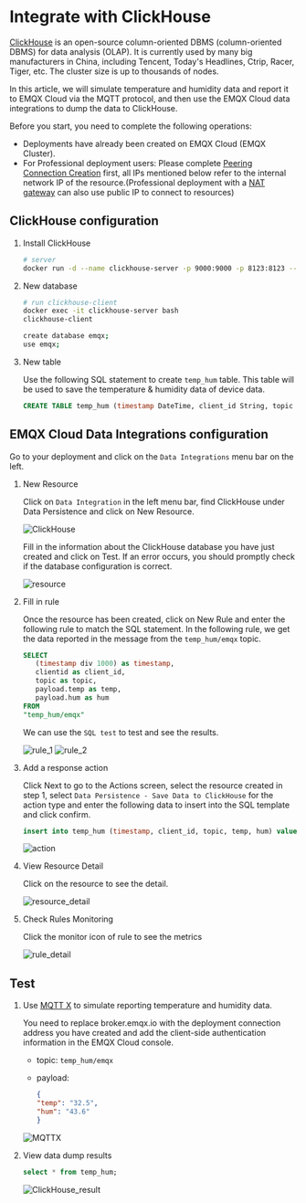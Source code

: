 # Integrate with ClickHouse

[ClickHouse](https://clickhouse.com/docs/en/) is an open-source column-oriented DBMS (column-oriented DBMS) for data analysis (OLAP). It is currently used by many big manufacturers in China, including Tencent, Today's Headlines, Ctrip, Racer, Tiger, etc. The cluster size is up to thousands of nodes.

In this article, we will simulate temperature and humidity data and report it to EMQX Cloud via the MQTT protocol, and then use the EMQX Cloud data integrations to dump the data to ClickHouse.

Before you start, you need to complete the following operations:

- Deployments have already been created on EMQX Cloud (EMQX Cluster).
- For Professional deployment users: Please complete [Peering Connection Creation](../deployments/vpc_peering.md) first, all IPs mentioned below refer to the internal network IP of the resource.(Professional deployment with a [NAT gateway](../vas/nat-gateway.md) can also use public IP to connect to resources)

## ClickHouse configuration

1. Install ClickHouse

   ```bash
   # server
   docker run -d --name clickhouse-server -p 9000:9000 -p 8123:8123 --ulimit nofile=262144:262144 -v=/opt/clickhouse:/var/lib/clickhouse yandex/clickhouse-server
   ```

2. New database

   ```bash
   # run clickhouse-client 
   docker exec -it clickhouse-server bash
   clickhouse-client
   
   create database emqx;
   use emqx;
   ```

3. New table

   Use the following SQL statement to create `temp_hum` table. This table will be used to save the temperature & humidity data of device data.

   ```sql
   CREATE TABLE temp_hum (timestamp DateTime, client_id String, topic String, temp Float32, hum Float32) ENGINE = MergeTree() PARTITION BY toYYYYMM(timestamp) ORDER BY (timestamp);
   ```

## EMQX Cloud Data Integrations configuration

Go to your deployment and click on the `Data Integrations` menu bar on the left.

1. New Resource

   Click on `Data Integration` in the left menu bar, find ClickHouse under Data Persistence and click on New Resource.

   ![ClickHouse](./_assets/data_integration_clickhouse.png)

   Fill in the information about the ClickHouse database you have just created and click on Test. If an error occurs, you should promptly check if the database configuration is correct.

   ![resource](./_assets/clickhouse_resource.png)

2. Fill in rule

   Once the resource has been created, click on New Rule and enter the following rule to match the SQL statement. In the following rule, we get the data reported in the message from the `temp_hum/emqx` topic.

   ```sql
   SELECT
      (timestamp div 1000) as timestamp,
      clientid as client_id,
      topic as topic,
      payload.temp as temp,
      payload.hum as hum
   FROM
   "temp_hum/emqx"
   ```

   We can use the `SQL test` to test and see the results.

   ![rule_1](./_assets/clickhouse_rule_1.png)
   ![rule_2](./_assets/clickhouse_rule_2.png)

3. Add a response action

   Click Next to go to the Actions screen, select the resource created in step 1, select `Data Persistence - Save Data to ClickHouse` for the action type and enter the following data to insert into the SQL template and click confirm.

   ```sql
   insert into temp_hum (timestamp, client_id, topic, temp, hum) values (${timestamp}, '${client_id}', '${topic}', ${temp}, ${hum})
   ```

   ![action](./_assets/clickhouse_action.png)

4. View Resource Detail

   Click on the resource to see the detail.

   ![resource_detail](./_assets/clickhouse_resource_details.png)

5. Check Rules Monitoring

   Click the monitor icon of rule to see the metrics

   ![rule_detail](./_assets/clickhouse_rule_details.png)

## Test

1. Use [MQTT X](https://mqttx.app/) to simulate reporting temperature and humidity data.

   You need to replace broker.emqx.io with the deployment connection address you have created and add the client-side authentication information in the EMQX Cloud console.

    - topic: `temp_hum/emqx`
    - payload:

      ```json
      {
      "temp": "32.5",
      "hum": "43.6"
      }
      ```

   ![MQTTX](./_assets/clickhouse_mqttx.png)

2. View data dump results

   ```sql
   select * from temp_hum;
   ```

   ![ClickHouse_result](./_assets/clickhouse_result.png)
